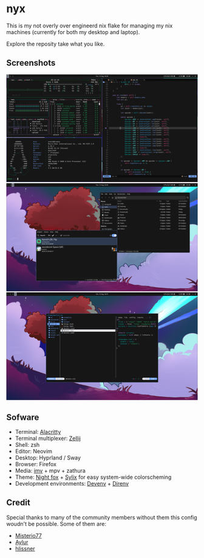 # nyx

This is my not overly over engineerd nix flake for managing my nix machines (currently for both my desktop and laptop).

Explore the reposity take what you like.

## Screenshots

![Terminal](/assets/images/doc/primary.png)
![GUI file manager](/assets/images/doc/gui-file-manager.png)
![TUI file manager](/assets/images/doc/tui-file-manager.png)

## Sofware

- Terminal: [Alacritty](https://github.com/alacritty/alacritty)
- Terminal multiplexer: [Zellij](https://github.com/zellij-org/zellij)
- Shell: zsh
- Editor: Neovim
- Desktop: Hyprland / Sway
- Browser: Firefox
- Media: [imv](https://sr.ht/~exec64/imv/) + mpv + zathura
- Theme: [Night fox](https://github.com/EdenEast/nightfox.nvim/blob/main/extra/carbonfox/base16.yaml) + [Sylix](https://github.com/danth/stylix) for easy system-wide colorscheming
- Development environments: [Devenv](https://github.com/cachix/devenv) + [Direnv](https://github.com/nix-community/nix-direnv)

## Credit

Special thanks to many of the community members without them this config woudn't be possible. Some of them are:

- [Misterio77](https://github.com/Misterio77/nix-config)
- [Aylur](https://github.com/Aylur/dotfiles)
- [hlissner](https://github.com/hlissner/dotfiles)
